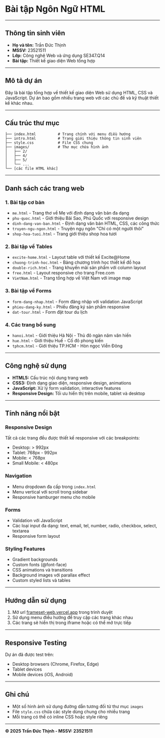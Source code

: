 # Bài tập Ngôn Ngữ HTML

---

## Thông tin sinh viên

- **Họ và tên:** Trần Đức Thịnh
- **MSSV:** 23521511
- **Lớp:** Công nghệ Web và ứng dụng SE347.Q14
- **Bài tập:** Thiết kế giao diện Web tổng hợp

---

## Mô tả dự án

Đây là bài tập tổng hợp về thiết kế giao diện Web sử dụng HTML, CSS và JavaScript. Dự án bao gồm nhiều trang web với các chủ đề và kỹ thuật thiết kế khác nhau.

---

## Cấu trúc thư mục

```
├── index.html          # Trang chính với menu điều hướng
├── intro.html          # Trang giới thiệu thông tin sinh viên
├── style.css           # File CSS chung
├── images/             # Thư mục chứa hình ảnh
│   ├── 2/
│   ├── 4/
│   ├── 5/
│   └── ...
└── [các file HTML khác]
```

---

## Danh sách các trang web

### 1. Bài tập cơ bản

- `me.html` - Trang thơ về Mẹ với định dạng văn bản đa dạng
- `phu-quoc.html` - Giới thiệu Bãi Sao, Phú Quốc với responsive design
- `dinh-dang-van-ban.html` - Định dạng văn bản HTML, CSS, các công thức
- `truyen-ngu-ngon.html` - Truyện ngụ ngôn "Chỉ có một người thôi"
- `shop-hoa-tuoi.html` - Trang giới thiệu shop hoa tươi

### 2. Bài tập về Tables

- `excite-home.html` - Layout table với thiết kế Excite@Home
- `chuong-trinh-hoc.html` - Bảng chương trình học thiết kế đồ họa
- `double-rich.html` - Trang khuyến mãi sản phẩm với column layout
- `free.html` - Layout responsive cho trang Free.com
- `VietNam.html` - Trang tổng hợp về Việt Nam với image map

### 3. Bài tập về Forms

- `form-dang-nhap.html` - Form đăng nhập với validation JavaScript
- `phieu-dang-ky.html` - Phiếu đăng ký sản phẩm responsive
- `dat-tour.html` - Form đặt tour du lịch

### 4. Các trang bổ sung

- `hanoi.html` - Giới thiệu Hà Nội - Thủ đô ngàn năm văn hiến
- `hue.html` - Giới thiệu Huế - Cố đô phong kiến
- `tphcm.html` - Giới thiệu TP.HCM - Hòn ngọc Viễn Đông

---

## Công nghệ sử dụng

- **HTML5:** Cấu trúc nội dung trang web
- **CSS3:** Định dạng giao diện, responsive design, animations
- **JavaScript:** Xử lý form validation, interactive features
- **Responsive Design:** Tối ưu hiển thị trên mobile, tablet và desktop

---

## Tính năng nổi bật

### Responsive Design

Tất cả các trang đều được thiết kế responsive với các breakpoints:

- Desktop: > 992px
- Tablet: 768px - 992px
- Mobile: < 768px
- Small Mobile: < 480px

### Navigation

- Menu dropdown đa cấp trong `index.html`
- Menu vertical với scroll trong sidebar
- Responsive hamburger menu cho mobile

### Forms

- Validation với JavaScript
- Các loại input đa dạng: text, email, tel, number, radio, checkbox, select, textarea
- Responsive form layout

### Styling Features

- Gradient backgrounds
- Custom fonts (@font-face)
- CSS animations và transitions
- Background images với parallax effect
- Custom styled lists và tables

---

## Hướng dẫn sử dụng

1.  Mở url [frameset-web.vercel.app](https://frameset-web.vercel.app) trong trình duyệt
2.  Sử dụng menu điều hướng để truy cập các trang khác nhau
3.  Các trang sẽ hiển thị trong iframe hoặc có thể mở trực tiếp

---

## Responsive Testing

Dự án đã được test trên:

- Desktop browsers (Chrome, Firefox, Edge)
- Tablet devices
- Mobile devices (iOS, Android)

---

## Ghi chú

- Một số hình ảnh sử dụng đường dẫn tương đối từ thư mục `images`
- File `style.css` chứa các style dùng chung cho nhiều trang
- Mỗi trang có thể có inline CSS hoặc style riêng

---

**© 2025 Trần Đức Thịnh - MSSV: 23521511**
